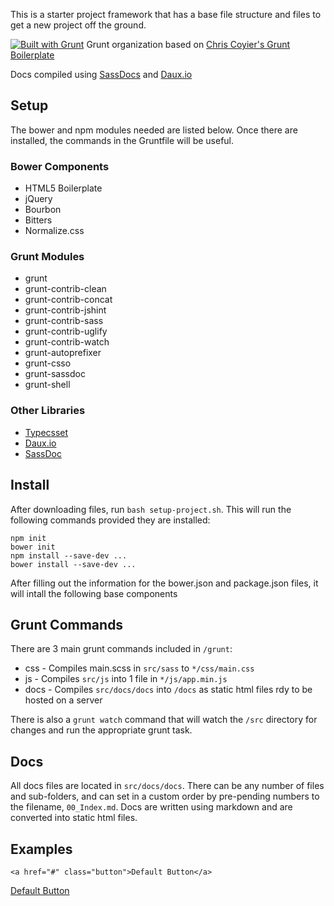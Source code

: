 This is a starter project framework that has a base file structure and files to get a new project off the ground.

[![Built with Grunt](https://cdn.gruntjs.com/builtwith.png)](http://gruntjs.com/) Grunt organization based on [Chris Coyier's Grunt Boilerplate](https://github.com/chriscoyier/My-Grunt-Boilerplate)

Docs compiled using [SassDocs](https://github.com/SassDoc/sassdoc) and [Daux.io](https://github.com/justinwalsh/daux.io)

## Setup
The bower and npm modules needed are listed below. Once there are installed, the commands in the Gruntfile will be useful.


###  Bower Components
* HTML5 Boilerplate
* jQuery
* Bourbon
* Bitters
* Normalize.css 


###  Grunt Modules
* grunt
* grunt-contrib-clean
* grunt-contrib-concat
* grunt-contrib-jshint
* grunt-contrib-sass
* grunt-contrib-uglify
* grunt-contrib-watch
* grunt-autoprefixer
* grunt-csso
* grunt-sassdoc
* grunt-shell



### Other Libraries
* [Typecsset](https://github.com/csswizardry/typecsset)
* [Daux.io](https://github.com/justinwalsh/daux.io)
* [SassDoc](https://github.com/SassDoc/sassdoc)



##  Install
After downloading files, run `bash setup-project.sh`. This will run the following commands provided they are installed:

```
npm init
bower init
npm install --save-dev ...
bower install --save-dev ...
```

After filling out the information for the bower.json and package.json files, it will intall the following base components



##  Grunt Commands

There are 3 main grunt commands included in `/grunt`:

* css  - Compiles main.scss in `src/sass` to `*/css/main.css`
* js   - Compiles `src/js` into 1 file in `*/js/app.min.js`
* docs - Compiles `src/docs/docs` into `/docs` as static html files rdy to be hosted on a server

There is also a `grunt watch` command that will watch the `/src` directory for changes and run the appropriate grunt task.





##  Docs
All docs files are located in `src/docs/docs`.  There can be any number of files and sub-folders, and can set in a custom order by pre-pending numbers to the filename, `00_Index.md`.  Docs are written using markdown and are converted into static html files.



## Examples
```
<a href="#" class="button">Default Button</a>
```

<div class="example">
	<a href="#" class="button">Default Button</a>
</div>




